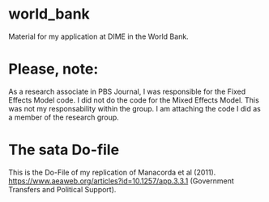# world_bank
Material for my application at DIME in the World Bank. 

# Please, note:
As a research associate in PBS Journal, I was responsible for the Fixed Effects Model code. I did not do the code for the Mixed Effects Model.
This was not my responsability within the group. I am attaching the code I did as a member of the research group. 

# The sata Do-file

This is the Do-File of my replication of Manacorda et al (2011).
https://www.aeaweb.org/articles?id=10.1257/app.3.3.1 (Government Transfers and Political Support). 

